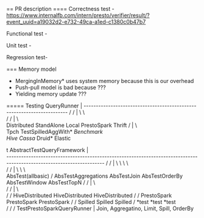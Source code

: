 == PR description ====
Correctness test - 
https://www.internalfb.com/intern/presto/verifier/result/?event_uuid=a19032d2-e732-49ca-a1ed-c1380c0b47b7

Functional test - 

Unit test - 

Regression test- 




=== Memory model

- MergingInMemory* uses system memory because this is our overhead
- Push-pull model is bad because ???
- Yielding memory update ???

===== Testing
                                                 QueryRunner
                                                        |
                            -----------------------------------------------------------------------
                            /               /           |                  \                       \               
                           /               /            |                   \                       \
                    Distributed         StandAlone      Local           PrestoSpark               Thrift
                    /       |                   \           \
                Tpch        TestSpilledAggWith*             *Benchmark      
                            Hive
                            Cassa*
                            Druid*
                            Elastic

t
                                                         AbstractTestQueryFramework
                                                                |   
                                    ----------------------------------------------------------------------------------------------------------------------
                                    /               /          |                  \                       \                     \                        \   
                                   /               /            |                   \                       \                     \                        \
                            AbsTest(allbasic)     /      AbsTestAggregations         AbsTestJoin         AbsTestOrderBy             AbsTestWindow        AbsTestTopN
                            /                    /             |                    \                       \
                           /                    /              |                     \                       \
                          /                    /     HiveDistributed            HiveDistributed         HiveDistributed
                         /                    /      PrestoSpark                PrestoSpark             PrestoSpark
                        /                    /       Spilled                    Spilled                 Spilled
                                            /        *test                      *test                   *test   
                                           /
                                          /
                                         /
                                TestPrestoSparkQueryRunner
                                        |
                                Join, Aggregatino, Limit, Spill,
                                OrderBy